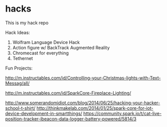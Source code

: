 hacks
=====

This is my hack repo

Hack Ideas:

1. Wolfram Language Device Hack
2. Action figure w/ BackTrack Augmented Reality
3. Chromecast for everything
4. Tethernet

Fun Projects:

http://m.instructables.com/id/Controlling-your-Christmas-lights-with-Text-Messag/all/

http://m.instructables.com/id/SparkCore-Fireplace-Lighting/

http://www.somerandomidiot.com/blog/2014/06/25/hacking-your-hacker-school-t-shirt/
http://thinkmakelab.com/2014/01/25/spark-core-for-iot-device-development-in-smartthings/
https://community.spark.io/t/cat-live-position-tracker-ibeacon-data-logger-battery-powered/5814/3
